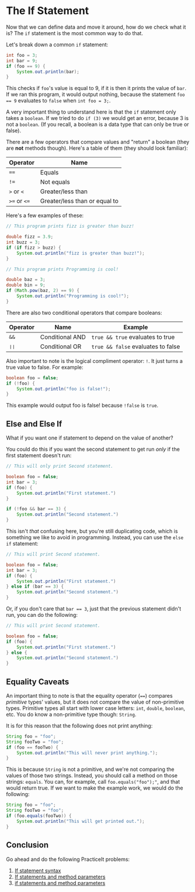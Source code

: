 # The If Statement
Now that we can define data and move it around, how do we check what it is? The `if` statement is the most common way to do that.

Let's break down a common `if` statement:
```java
int foo = 3;
int bar = 9;
if (foo == 9) {
	System.out.println(bar);
}
```

This checks if `foo`'s value is equal to 9, if it is then it prints the value of `bar`. If we ran this program, it would output nothing, because the statement `foo == 9` evaluates to `false` when `int foo = 3;`.

A very important thing to understand here is that the `if` statement only takes a `boolean`. If we tried to do `if (3)` we would get an error, because 3 is not a `boolean`. (If you recall, a boolean is a data type that can only be true or false).

There are a few operators that compare values and "return" a boolean (they are **not** methods though). Here's a table of them (they should look familiar):

| Operator | Name |
| -------- | ---- |
| `==` | Equals |
| `!=` | Not equals |
| `>` or `<` | Greater/less than |
| `>=` or `<=` | Greater/less than or equal to |

Here's a few examples of these:

```java
// This program prints fizz is greater than buzz!

double fizz = 3.9;
int buzz = 3;
if (if fizz > buzz) {
	System.out.println("fizz is greater than buzz!");
}
```

```java
// This program prints Programming is cool!

double baz = 3;
double bin = 9;
if (Math.pow(baz, 2) == 9) {
	System.out.println("Programming is cool!");
}
```

There are also two conditional operators that compare booleans:

| Operator | Name | Example |
| -------- | ---- | ------- |
| `&&` | Conditional AND | `true && true` evaluates to true |
| `❘❘` | Conditional OR | `true && false` evaluates to false |

Also important to note is the logical compliment operator: `!`. It just turns a true value to false. For example:

```java
boolean foo = false;
if (!foo) {
	System.out.println("foo is false!");
}
```

This example would output foo is false! because `!false` is `true`.

## Else and Else If
What if you want one if statement to depend on the value of another?

You could do this if you want the second statement to get run _only_ if the first statement doesn't run:

```java
// This will only print Second statement.

boolean foo = false;
int bar = 3;
if (foo) {
	System.out.println("First statement.")
}

if (!foo && bar == 3) {
	System.out.println("Second statement.")
}
```

This isn't _that_ confusing here, but you're still duplicating code, which is something we like to avoid in programming. Instead, you can use the `else if` statement:

```java
// This will print Second statement.

boolean foo = false;
int bar = 3;
if (foo) {
	System.out.println("First statement.")
} else if (bar == 3) {
	System.out.println("Second statement.")
}
```

Or, if you don't care that `bar == 3`, just that the previous statement didn't run, you can do the following:

```java
// This will print Second statement.

boolean foo = false;
if (foo) {
	System.out.println("First statement.")
} else {
	System.out.println("Second statement.")
}
```

## Equality Caveats
An important thing to note is that the equality operator (`==`) compares _primitive_ types' values, but it does not compare the value of non-primitive types. Primitive types all start with lower case letters: `int`, `double`, `boolean`, etc. You do know a non-primitive type though: `String`.

It is for this reason that the following does not print anything:

```java
String foo = "foo";
String fooTwo = "foo";
if (foo == fooTwo) {
	System.out.println("This will never print anything.");
}
```

This is because `String` is not a primitive, and we're not comparing the values of those two strings. Instead, you should call a method on those strings: `equals`. You can, for example, call `foo.equals("foo");"`, and that would return true. If we want to make the example work, we would do the following:

```java
String foo = "foo";
String fooTwo = "foo";
if (foo.equals(fooTwo)) {
	System.out.println("This will get printed out.");
}
```

## Conclusion
Go ahead and do the  following PracticeIt problems:
 1. [If statement syntax](https://practiceit.cs.washington.edu/problem/view/bjp4/chapter4/s3%2DifStatementSyntax)
 2. [If statements and method parameters](https://practiceit.cs.washington.edu/problem/view/bjp4/chapter4/s6%2DifElseMystery2)
 3. [if statements and method parameters](https://practiceit.cs.washington.edu/problem/view/bjp4/chapter4/s6%2DifElseMystery2)
